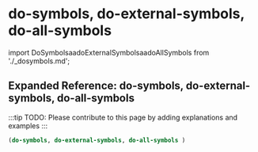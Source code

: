 # do-symbols, do-external-symbols, do-all-symbols

import DoSymbolsaadoExternalSymbolsaadoAllSymbols from './_dosymbols.md';

<DoSymbolsaadoExternalSymbolsaadoAllSymbols />

## Expanded Reference: do-symbols, do-external-symbols, do-all-symbols

:::tip
TODO: Please contribute to this page by adding explanations and examples
:::

```lisp
(do-symbols, do-external-symbols, do-all-symbols )
```
